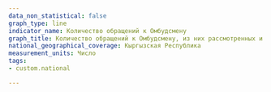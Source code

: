 ```yaml
---
data_non_statistical: false
graph_type: line
indicator_name: Количество обращений к Омбудсмену
graph_title: Количество обращений к Омбудсмену, из них рассмотренных и удовлетворенных
national_geographical_coverage: Кыргызская Республика
measurement_units: Число
tags:
- custom.national

---
```

